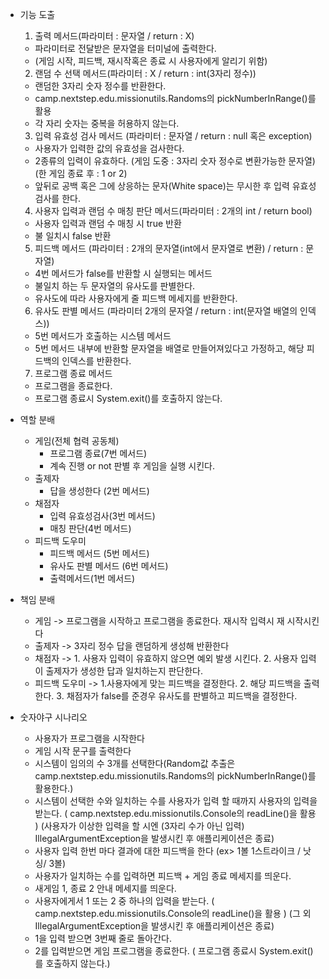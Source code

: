 - 기능 도출
  1. 출력 메서드(파라미터 : 문자열 / return :  X)
    - 파라미터로 전달받은 문자열을 터미널에 출력한다.
    - (게임 시작, 피드백, 재시작혹은 종료 시 사용자에게 알리기 위함)
  2. 랜덤 수 선택 메서드(파라미터 : X / return : int(3자리 정수))
    - 랜덤한 3자리 숫자 정수를 반환한다.
    - camp.nextstep.edu.missionutils.Randoms의 pickNumberInRange()를 활용
    - 각 자리 숫자는 중복을 허용하지 않는다. 
  3. 입력 유효성 검사 메서드 (파라미터 : 문자열 / return : null 혹은 exception)
    - 사용자가 입력한 값의 유효성을 검사한다.
    - 2종류의 입력이 유효하다.
      (게임 도중 : 3자리 숫자 정수로 변환가능한 문자열)
      (한 게임 종료 후 : 1 or 2)
    - 앞뒤로 공백 혹은 그에 상응하는 문자(White space)는 무시한 후 입력 유효성 검사를 한다.
  4. 사용자 입력과 랜덤 수 매칭 판단 메서드(파라미터 : 2개의 int / return bool)
    - 사용자 입력과 랜덤 수 매칭 시 true 반환
    - 불 일치시 false 반환
  5. 피드백 메서드 (파라미터 : 2개의 문자열(int에서 문자열로 변환) / return : 문자열)
    - 4번 메서드가 false를 반환할 시 실행되는 메서드
    - 불일치 하는 두 문자열의 유사도를 판별한다.
    - 유사도에 따라 사용자에게 줄 피드백 메세지를 반환한다.
  6. 유사도 판별 메서드 (파라미터 2개의 문자열 / return : int(문자열 배열의 인덱스))
   - 5번 메서드가 호출하는 시스템 메서드
   - 5번 메서드 내부에  반환할 문자열을 배열로 만들어져있다고 가정하고, 해당 피드백의 인덱스를 반환한다.
  7. 프로그램 종료 메서드
   - 프로그램을 종료한다. 
   - 프로그램 종료시 System.exit()를 호출하지 않는다.

- 역할 분배
  - 게임(전체 협력 공동체)
    - 프로그램 종료(7번 메서드)
    - 계속 진행 or not 판별 후 게임을 실행 시킨다.
  - 출제자
    - 답을 생성한다 (2번 메서드)
  - 채점자
    - 입력 유효성검사(3번 메서드)
    - 매칭 판단(4번 메서드)
  - 피드백 도우미
    - 피드백 메서드 (5번 메서드)
    - 유사도 판별 메서드 (6번 메서드)
    - 출력메서드(1번 메서드)

- 책임 분배
  - 게임 -> 프로그램을 시작하고 프로그램을 종료한다. 재시작 입력시 재 시작시킨다
  - 출제자 -> 3자리 정수 답을 랜덤하게 생성해 반환한다
  -  채점자 -> 1. 사용자 입력이 유효하지 않으면 예외 발생 시킨다.
             2. 사용자 입력이 출제자가 생성한 답과 일치하는지 판단한다.
  - 피드백 도우미 -> 1.사용자에게 맞는 피드백을 결정한다.
                  2. 해당 피드백을 출력한다.
                  3. 채점자가 false를 준경우 유사도를 판별하고 피드백을 결정한다.

- 숫자야구 시나리오
  - 사용자가 프로그램을 시작한다
  - 게임 시작 문구를 출력한다
  - 시스템이 임의의 수 3개를 선택한다(Random값 추출은 
    camp.nextstep.edu.missionutils.Randoms의 pickNumberInRange()를 활용한다.)
  - 시스템이 선택한 수와 일치하는 수를 사용자가 입력 할 때까지 사용자의 입력을 받는다.
    ( camp.nextstep.edu.missionutils.Console의 readLine()을 활용 )
    (사용자가 이상한 입력을 할 시엔 (3자리 수가 아닌 입력)
     IllegalArgumentException을 발생시킨 후 애플리케이션은 종료)
  - 사용자 입력 한번 마다 결과에 대한 피드백을 한다
    (ex> 1볼 1스트라이크 / 낫싱/ 3볼)
  - 사용자가 일치하는 수를 입력하면 피드백 + 게임 종료 메세지를 띄운다.
  - 새게임 1, 종료 2 안내 메세지를 띄운다.
  - 사용자에게서 1 또는 2 중 하나의 입력을 받는다.
    ( camp.nextstep.edu.missionutils.Console의 readLine()을 활용 )
    (그 외  IllegalArgumentException을 발생시킨 후 애플리케이션은 종료)
  - 1을 입력 받으면 3번째 줄로 돌아간다.
  - 2를 입력받으면 게임 프로그램을 종료한다.
    ( 프로그램 종료시 System.exit()를 호출하지 않는다.)
  